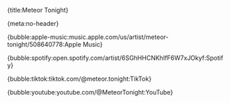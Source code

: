 {title:Meteor Tonight}

{meta:no-header}

{bubble:apple-music:music.apple.com/us/artist/meteor-tonight/508640778:Apple Music}

{bubble:spotify:open.spotify.com/artist/6SGhHHCNKhIfF6W7xJOkyf:Spotify}

{bubble:tiktok:tiktok.com/@meteor.tonight:TikTok}

{bubble:youtube:youtube.com/@MeteorTonight:YouTube}